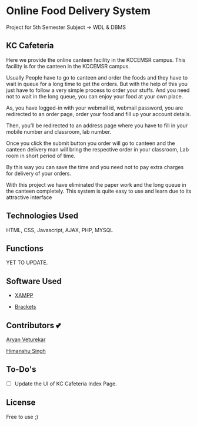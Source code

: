 # Online Food Delivery System
 Project for 5th Semester Subject -> WDL & DBMS

## KC Cafeteria 

Here we provide the online canteen facility in the KCCEMSR campus. This facility is for the canteen in the KCCEMSR campus.

Usually People have to go to canteen and order the foods and they have to wait in queue for a long time to get the orders. But with the help of this you just have to follow a very simple process to order your stuffs. And you need not to wait in the long queue, you can enjoy your food at your own place. 

As, you have logged-in with your webmail id, webmail password, you are redirected to an order page, order your food and fill up your account details.

Then, you’ll be redirected to an address page where you have to fill in your mobile number and classroom, lab number.

Once you click the submit button you order will go to canteen and the canteen delivery man will bring the respective order in your classroom, Lab room in short period of time.
               
By this way you can save the time and you need not to pay extra charges for delivery of your orders.

With this project we have eliminated the paper work and the long queue in the canteen completely. This system is quite easy to use and learn due to its attractive interface


## Technologies Used

HTML, CSS, Javascript, AJAX, PHP, MYSQL

## Functions

YET TO UPDATE.

## Software Used

- [XAMPP](https://www.apachefriends.org/download.html)

- [Brackets](http://brackets.io/)


## Contributors :two_hearts:
[Aryan Veturekar](https://github.com/thedarklord30)

[Himanshu Singh](https://github.com/himanshusiingh)

## To-Do's

- [ ] Update the UI of KC Cafeteria Index Page.

## License 

Free to use ;)

